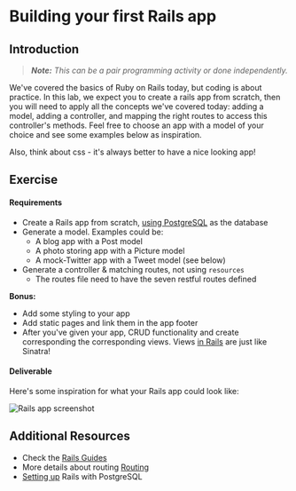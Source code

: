 # Building your first Rails app

## Introduction

> ***Note:*** _This can be a pair programming activity or done independently._

We've covered the basics of Ruby on Rails today, but coding is about practice.  In this lab, we expect you to create a rails app from scratch, then you will need to apply all the concepts we've covered today: adding a model, adding a controller, and mapping the right routes to access this controller's methods.  Feel free to choose an app with a model of your choice and see some examples below as inspiration.  

Also, think about css - it's always better to have a nice looking app!

## Exercise

#### Requirements

- Create a Rails app from scratch, [using PostgreSQL](https://www.digitalocean.com/community/tutorials/how-to-setup-ruby-on-rails-with-postgres) as the database
- Generate a model.  Examples could be:
  - A blog app with a Post model
  - A photo storing app with a Picture model
  - A mock-Twitter app with a Tweet model (see below)
- Generate a controller & matching routes, not using `resources`
  - The routes file need to have the seven restful routes defined

**Bonus:**
- Add some styling to your app
- Add static pages and link them in the app footer
- After you've given your app, CRUD functionality and create corresponding the corresponding views.  Views [in Rails](http://guides.rubyonrails.org/getting_started.html) are just like Sinatra!

#### Deliverable

Here's some inspiration for what your Rails app could look like:

![Rails app screenshot](https://cloud.githubusercontent.com/assets/402501/8434920/5aeca6ac-1f46-11e5-901f-94ccb3659888.png)

## Additional Resources

- Check the [Rails Guides](http://guides.rubyonrails.org/)
- More details about routing [Routing](http://guides.rubyonrails.org/routing.html)
- [Setting up](https://www.digitalocean.com/community/tutorials/how-to-setup-ruby-on-rails-with-postgres) Rails with PostgreSQL
